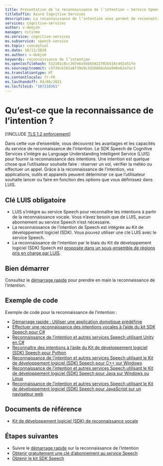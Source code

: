 ```yaml
---
title: Présentation de la reconnaissance de l’intention – Service Speech
titleSuffix: Azure Cognitive Services
description: La reconnaissance de l’intention vous permet de reconnaître les objectifs de l’utilisateur que vous avez prédéfinis. Cet article est une présentation des avantages et des capacités du service de reconnaissance de l’intention.
services: cognitive-services
author: v-demjoh
manager: nitinme
ms.service: cognitive-services
ms.subservice: speech-service
ms.topic: conceptual
ms.date: 10/13/2020
ms.author: v-demjoh
keywords: reconnaissance de l’intention
ms.openlocfilehash: 532101c8cc307e6a5bb65022702b516c492a51fe
ms.sourcegitcommit: c3739cb161a6f39a9c3d1666ba5ee946e62a7ac3
ms.translationtype: HT
ms.contentlocale: fr-FR
ms.lasthandoff: 04/08/2021
ms.locfileid: "107210361"
---
```

# <a name="what-is-intent-recognition"></a>Qu’est-ce que la reconnaissance de l’intention ?

[!INCLUDE [TLS 1.2 enforcement](../../../includes/cognitive-services-tls-announcement.md)]

Dans cette vue d’ensemble, vous découvrez les avantages et les capacités du service de reconnaissance de l’intention. Le SDK Speech de Cognitive Services s’intègre au Language Understanding Intelligent Service (LUIS) pour fournir la reconnaissance des intentions. Une intention est quelque chose que l’utilisateur souhaite faire : réserver un vol, vérifier la météo ou effectuer un appel.
Grâce à la reconnaissance de l’intention, vos applications, outils et appareils peuvent déterminer ce que l’utilisateur souhaite lancer ou faire en fonction des options que vous définissez dans LUIS.

## <a name="luis-key-required"></a>Clé LUIS obligatoire

* LUIS s’intègre au service Speech pour reconnaître les intentions à partir de la reconnaissance vocale. Vous n’avez besoin que de LUIS, aucun abonnement au service Speech n’est nécessaire.
* La reconnaissance de l’intention de Speech est intégrée au Kit de développement logiciel (SDK). Vous pouvez utiliser une clé LUIS avec le service Speech.
* La reconnaissance de l’intention par le biais du Kit de développement logiciel (SDK) Speech est [proposée dans un sous-ensemble de régions pris en charge par LUIS](./regions.md#intent-recognition).

## <a name="get-started"></a>Bien démarrer

Consultez le [démarrage rapide](get-started-intent-recognition.md) pour prendre en main la reconnaissance de l’intention.

## <a name="sample-code"></a>Exemple de code

Exemple de code pour la reconnaissance de l’intention :

* [Démarrage rapide : Utiliser une application domotique prédéfinie](../luis/luis-get-started-create-app.md)
* [Effectuer une reconnaissance des intentions vocales à l’aide du kit SDK Speech pour C#](./how-to-recognize-intents-from-speech-csharp.md)
* [Reconnaissance de l’intention et autres services Speech utilisant Unity en C#](https://github.com/Azure-Samples/cognitive-services-speech-sdk/tree/master/samples/unity/speechrecognizer)
* [Reconnaître des intentions à l’aide du Kit de développement logiciel (SDK) Speech pour Python](https://github.com/Azure-Samples/cognitive-services-speech-sdk/tree/master/samples/python/console)
* [Reconnaissance de l’intention et autres services Speech utilisant le Kit de développement logiciel (SDK) Speech pour C++ sur Windows](https://github.com/Azure-Samples/cognitive-services-speech-sdk/tree/master/samples/cpp/windows/console)
* [Reconnaissance de l’intention et autres services Speech utilisant le Kit de développement logiciel (SDK) Speech pour Java sur Windows ou Linux](https://github.com/Azure-Samples/cognitive-services-speech-sdk/tree/master/samples/java/jre/console)
* [Reconnaissance de l’intention et autres services Speech utilisant le Kit de développement logiciel (SDK) Speech pour JavaScript sur un navigateur web](https://github.com/Azure-Samples/cognitive-services-speech-sdk/tree/master/samples/js/browser)

## <a name="reference-docs"></a>Documents de référence

* [Kit de développement logiciel (SDK) de reconnaissance vocale](./speech-sdk.md)

## <a name="next-steps"></a>Étapes suivantes

* Suivre le [démarrage rapide](get-started-intent-recognition.md) sur la reconnaissance de l’intention
* [Obtenir gratuitement une clé d’abonnement au service Speech](overview.md#try-the-speech-service-for-free)
* [Obtenir le kit SDK Speech](speech-sdk.md)